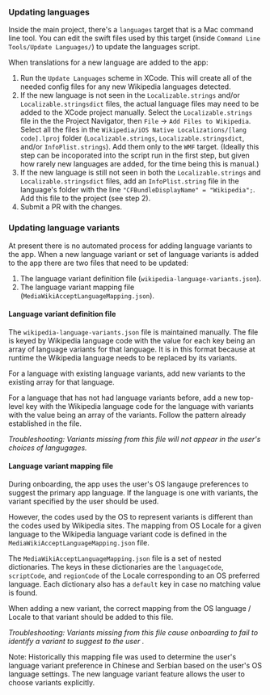 ### Updating languages

Inside the main project, there's a `languages` target that is a Mac command line tool. You can edit the swift files used by this target (inside `Command Line Tools/Update Languages/`) to update the languages script. 

When translations for a new language are added to the app:
1. Run the `Update Languages` scheme in XCode. This will create all of the needed config files for any new Wikipedia languages detected.
2. If the new language is not seen in the `Localizable.strings` and/or `Localizable.stringsdict` files, the actual language files may need to be added to the XCode project manually. Select the `Localizable.strings` file in the the Project Navigator, then `File` -> `Add Files to Wikipedia`. Select all the files in the `Wikipedia/iOS Native Localizations/[lang code].lproj` folder (`Localizable.strings`, `Localizable.stringsdict`, and/or `InfoPlist.strings`). Add them only to the `WMF` target. (Ideally this step can be incoporated into the script run in the first step, but given how rarely new languages are added, for the time being this is manual.) 
3. If the new language is still not seen in both the `Localizable.strings` and `Localizable.stringsdict` files, add an `InfoPlist.string` file in the language's folder with the line `"CFBundleDisplayName" = "Wikipedia";`. Add this file to the project (see step 2).  
4. Submit a PR with the changes. 

### Updating language variants
At present there is no automated process for adding language variants to the app. When a new language variant or set of language variants is added to the app there are two files that need to be updated:

1. The language variant definition file (`wikipedia-language-variants.json`).
2. The language variant mapping file (`MediaWikiAcceptLanguageMapping.json`).

#### Language variant definition file
The `wikipedia-language-variants.json` file is maintained manually. The file is keyed by Wikipedia language code with the value for each key being an array of language variants for that language. It is in this format because at runtime the Wikipedia language needs to be replaced by its variants.

For a language with existing language variants, add new variants to the existing array for that language.

For a language that has not had language variants before, add a new top-level key with the Wikipedia language code for the language with variants with the value being an array of the variants. Follow the pattern already established in the file.

_Troubleshooting: Variants missing from this file will not appear in the user's choices of langugages._ 

#### Language variant mapping file
During onboarding, the app uses the user's OS langauge preferences to suggest the primary app language. If the language is one with variants, the variant specified by the user should be used.

However, the codes used by the OS to represent variants is different than the codes used by Wikipedia sites. The mapping from OS Locale for a given language to the Wikipedia language variant code is defined in the  `MediaWikiAcceptLanguageMapping.json` file.

The `MediaWikiAcceptLanguageMapping.json` file is a set of nested dictionaries. The keys in these dictionaries are the `languageCode`, `scriptCode`, and `regionCode` of the Locale corresponding to an OS preferred language. Each dictionary also has a `default` key in case no matching value is found.

When adding a new variant, the correct mapping from the OS language / Locale to that variant should be added to this file.

_Troubleshooting: Variants missing from this file cause onboarding to fail to identify a variant to suggest to the user ._ 

Note: Historically this mapping file was used to determine the user's language variant preference in Chinese and Serbian based on the user's OS language settings. The new language variant feature allows the user to choose variants explicitly.






